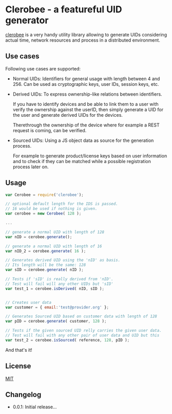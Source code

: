 Clerobee - a featureful UID generator
========
[clerobee](https://github.com/imrefazekas/clerobee) is a very handy utility library allowing to generate UIDs considering actual time, network resources and process in a distributed environment.


## Use cases
Following use cases are supported:
- Normal UIDs:
	Identifiers for general usage with length between 4 and 256. Can be used as cryptographic keys, user IDs, session keys, etc.

- Derived UIDs:
	To express ownership-like relations between identifiers.

	If you have to identify devices and be able to link them to a user with verify the ownership against the userID, then simply generate a UID for the user and generate derived UIDs for the devices.

	Therethrough the ownership of the device where for example a REST request is coming, can be verified.

- Sourced UIDs:
	Using a JS object data as source for the generation process.

	For example to generate product/license keys based on user information and to check if they can be matched while a possible registration process later on.


## Usage
```javascript
var Cerobee = require('clerobee');

// optional default length for the IDS is passed.
// 16 would be used if nothing is given.
var cerobee = new Cerobee( 128 );

...

// generate a normal UID with length of 128
var nID = cerobee.generate();

// generate a normal UID with length of 16
var nID_2 = cerobee.generate( 16 );

// Generates derived UID using the 'nID' as basis.
// Its length will be the same: 128
var sID = cerobee.generate( nID );

// Tests if 'sID' is really derived from 'nID'.
// Test will fail will any other UIDs but 'sID'
var test_1 = cerobee.isDerived( nID, sID );


// Creates user data
var customer = { email:'test@provider.org' };

// Generates Sourced UID based on customer data with length of 128
var pID = cerobee.generate( customer, 128 );

// Tests if the given sourced UID relly carries the given user data.
// Test will fail with any other pair of user data and UID but this
var test_2 = cerobee.isSourced( reference, 128, pID );
```

And that's it!


## License
[MIT](http://www.opensource.org/licenses/mit-license.php)


## Changelog

- 0.0.1: Initial release...
